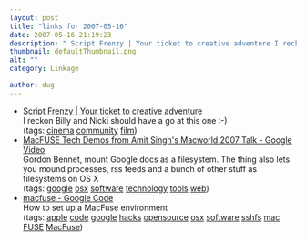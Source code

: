 ```yaml
---
layout: post
title: "links for 2007-05-16"
date: 2007-05-16 21:19:23
description: " Script Frenzy | Your ticket to creative adventure I reckon Billy and Nicki should have a go at this one  -- -) (tags --  cinema community film) MacFUSE Tech Demos from Amit Singh&#8217;s Macworld 2007 Talk - Google Video Gordon Bennet,&#8230;"
thumbnail: defaultThumbnail.png
alt: ""
category: Linkage

author: dug
---
```


<ul class="delicious">
	<li>
		<div class="delicious-link"><a href="http://www.scriptfrenzy.org/">Script Frenzy | Your ticket to creative adventure</a></div>
		<div class="delicious-extended">I reckon Billy and Nicki should have a go at this one :-)</div>
		<div class="delicious-tags">(tags: <a href="http://del.icio.us/dug/cinema">cinema</a> <a href="http://del.icio.us/dug/community">community</a> <a href="http://del.icio.us/dug/film">film</a>)</div>
	</li>
	<li>
		<div class="delicious-link"><a href="http://video.google.com/videoplay?docid=3138515991250095768">MacFUSE Tech Demos from Amit Singh's Macworld 2007 Talk - Google Video</a></div>
		<div class="delicious-extended">Gordon Bennet, mount Google docs as a filesystem. The thing also lets you mound processes, rss feeds and a bunch of other stuff as filesystems on OS X</div>
		<div class="delicious-tags">(tags: <a href="http://del.icio.us/dug/google">google</a> <a href="http://del.icio.us/dug/osx">osx</a> <a href="http://del.icio.us/dug/software">software</a> <a href="http://del.icio.us/dug/technology">technology</a> <a href="http://del.icio.us/dug/tools">tools</a> <a href="http://del.icio.us/dug/web">web</a>)</div>
	</li>
	<li>
		<div class="delicious-link"><a href="http://code.google.com/p/macfuse/wiki/HOWTO">macfuse - Google Code</a></div>
		<div class="delicious-extended">How to set up a MacFuse environment</div>
		<div class="delicious-tags">(tags: <a href="http://del.icio.us/dug/apple">apple</a> <a href="http://del.icio.us/dug/code">code</a> <a href="http://del.icio.us/dug/google">google</a> <a href="http://del.icio.us/dug/hacks">hacks</a> <a href="http://del.icio.us/dug/opensource">opensource</a> <a href="http://del.icio.us/dug/osx">osx</a> <a href="http://del.icio.us/dug/software">software</a> <a href="http://del.icio.us/dug/sshfs">sshfs</a> <a href="http://del.icio.us/dug/mac">mac</a> <a href="http://del.icio.us/dug/FUSE"><span class="caps">FUSE</span></a> <a href="http://del.icio.us/dug/MacFuse">MacFuse</a>)</div>
	</li>
</ul>
